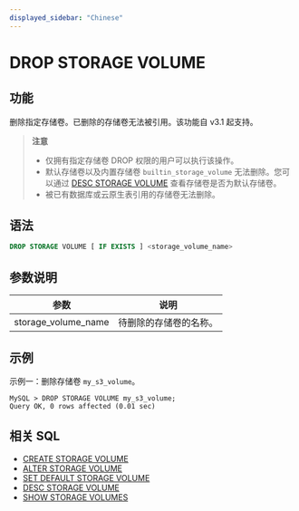 ```yaml
---
displayed_sidebar: "Chinese"
---
```


# DROP STORAGE VOLUME

## 功能

删除指定存储卷。已删除的存储卷无法被引用。该功能自 v3.1 起支持。

> **注意**
>
> - 仅拥有指定存储卷 DROP 权限的用户可以执行该操作。
> - 默认存储卷以及内置存储卷 `builtin_storage_volume` 无法删除。您可以通过 [DESC STORAGE VOLUME](./DESC_STORAGE_VOLUME.md) 查看存储卷是否为默认存储卷。
> - 被已有数据库或云原生表引用的存储卷无法删除。

## 语法

```SQL
DROP STORAGE VOLUME [ IF EXISTS ] <storage_volume_name>
```

## 参数说明

| **参数**            | **说明**               |
| ------------------- | ---------------------- |
| storage_volume_name | 待删除的存储卷的名称。 |

## 示例

示例一：删除存储卷 `my_s3_volume`。

```Plain
MySQL > DROP STORAGE VOLUME my_s3_volume;
Query OK, 0 rows affected (0.01 sec)
```

## 相关 SQL

- [CREATE STORAGE VOLUME](./CREATE_STORAGE_VOLUME.md)
- [ALTER STORAGE VOLUME](./ALTER_STORAGE_VOLUME.md)
- [SET DEFAULT STORAGE VOLUME](./SET_DEFAULT_STORAGE_VOLUME.md)
- [DESC STORAGE VOLUME](./DESC_STORAGE_VOLUME.md)
- [SHOW STORAGE VOLUMES](./SHOW_STORAGE_VOLUMES.md)
